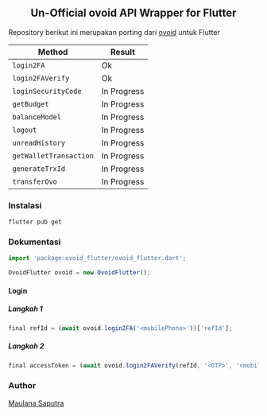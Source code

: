 ## <center>Un-Official ovoid API Wrapper for Flutter</center>
Repository berikut ini merupakan porting dari [ovoid](https://github.com/lintangtimur/ovoid/) untuk Flutter

| Method  | Result  |
|---|---|
| `login2FA`  | Ok |
| `login2FAVerify`  | Ok |
| `loginSecurityCode`  | In Progress  |
| `getBudget`  | In Progress  |
| `balanceModel`  | In Progress  |
| `logout`  | In Progress  |
| `unreadHistory`  | In Progress  |
| `getWalletTransaction`  | In Progress  |
| `generateTrxId`  | In Progress  |
| `transferOvo`  | In Progress  |

### Instalasi

`flutter pub get`

### Dokumentasi
```js
import 'package:ovoid_flutter/ovoid_flutter.dart';

OvoidFlutter ovoid = new OvoidFlutter();
```
#### Login
##### Langkah 1
```js
final refId = (await ovoid.login2FA('<mobilePhone>'))['refId'];
```
##### Langkah 2
```js
final accessToken = (await ovoid.login2FAVerify(refId, '<OTP>', '<mobilePhone>'))['updateAccessToken'];
```

### Author

[Maulana Saputra](mailto:maulanasaputra11091082@gmail.com)
